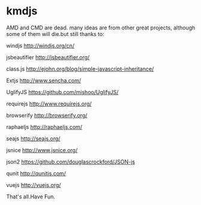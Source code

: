 kmdjs
=====
AMD and CMD are dead. 
many ideas are from other great projects, although some of them will die.but still thanks to:

windjs http://windjs.org/cn/

jsbeautifier http://jsbeautifier.org/

class.js http://ejohn.org/blog/simple-javascript-inheritance/

Extjs http://www.sencha.com/

UglifyJS https://github.com/mishoo/UglifyJS/

requirejs http://www.requirejs.org/

browserify http://browserify.org/

raphaeljs http://raphaeljs.com/

seajs http://seajs.org/

jsnice http://www.jsnice.org/

json2 https://github.com/douglascrockford/JSON-js

qunit http://qunitjs.com/

vuejs http://vuejs.org/

That's all.Have Fun.
